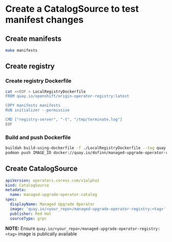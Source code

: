 # Create a CatalogSource to test manifest changes

## Create manifests
```bash
make manifests
```

## Create registry

### Create registry Dockerfile
```bash
cat <<EOF > LocalRegistryDockerfile
FROM quay.io/openshift/origin-operator-registry:latest

COPY manifests manifests
RUN initializer --permissive

CMD ["registry-server", "-t", "/tmp/terminate.log"]
EOF
```

### Build and push Dockerfile

```bash
buildah build-using-dockerfile -f ./LocalRegistryDockerfile --tag quay.io/dofinn/managed-upgrade-operator-registry:001test .
podman push IMAGE_ID docker://quay.io/dofinn/managed-upgrade-operator-registry:001latest
```

## Create CatalogSource

```yaml
apiVersion: operators.coreos.com/v1alpha1
kind: CatalogSource
metadata:
  name: managed-upgrade-operator-catalog
spec:
  displayName: Managed Upgrade Operator
  image: 'quay.io/<your_repo>/managed-upgrade-operator-registry:<tag>'
  publisher: Red Hat
  sourceType: grpc
```

__NOTE:__ Ensure `quay.io/<your_repo>/managed-upgrade-operator-registry:<tag>` image is publically available
